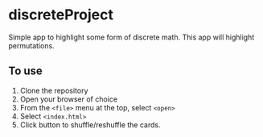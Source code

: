 # discreteProject
Simple app to highlight some form of discrete math.
This app will highlight permutations.

## To use
1. Clone the repository
2. Open your browser of choice
3. From the `<file>` menu at the top, select `<open>`
4. Select `<index.html>`
5. Click button to shuffle/reshuffle the cards.
